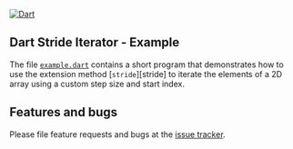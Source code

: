 [![Dart](https://github.com/simphotonics/directed_graph/actions/workflows/dart.yml/badge.svg)](https://github.com/simphotonics/directed_graph/actions/workflows/dart.yml)

## Dart Stride Iterator - Example
The file [`example.dart`][example.dart] contains a short program that demonstrates how to use the extension method [`stride`][stride] to iterate the elements of a 2D array using a custom step size and start index.


## Features and bugs
Please file feature requests and bugs at the [issue tracker].

[issue tracker]: https://github.com/simphotonics/stride/issues

[example.dart]: https://github.com/simphotonics/stride/blob/master/example/bin/example.dart
